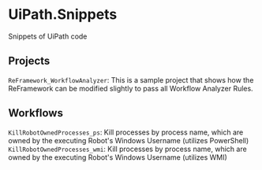 # UiPath.Snippets
Snippets of UiPath code

## Projects
`ReFramework_WorkflowAnalyzer`: This is a sample project that shows how the ReFramework can be modified slightly to pass all Workflow Analyzer Rules.

## Workflows
`KillRobotOwnedProcesses_ps`: Kill processes by process name, which are owned by the executing Robot's Windows Username (utilizes PowerShell)
`KillRobotOwnedProcesses_wmi`: Kill processes by process name, which are owned by the executing Robot's Windows Username (utilizes WMI)
